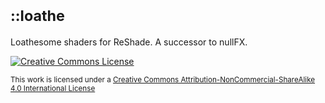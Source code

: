 # <sub>::loathe</sub>

Loathesome shaders for ReShade. A successor to nullFX.

[![Creative Commons License](https://i.creativecommons.org/l/by-nc-sa/4.0/80x15.png)][by-nc-sa]

<sub>This work is licensed under a [Creative Commons Attribution-NonCommercial-ShareAlike 4.0 International License][by-nc-sa]</sub>

[by-nc-sa]: http://creativecommons.org/licenses/by-nc-sa/4.0/